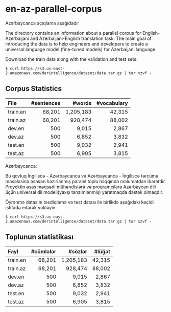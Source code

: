 # en-az-parallel-corpus

Azərbaycanca açıqlama aşağıdadır

The directory contains an information about a parallel corpus for English-Azerbaijani and Azerbaijani-English translation task. The main goal of introducing the data is to help engineers and developers to create a universal language model (fine-tuned models) for Azerbaijani language. 

Download the train data along with the validation and test sets:

```
$ curl https://s3.us-east-2.amazonaws.com/derintelligence/dataset/data.tar.gz | tar xzvf -
```

Corpus Statistics
-----------------

| File           | #sentences |  #words | #vocabulary |
|:---------------|-----------:|--------:|------------:|
| train.en       |     68,201 | 1,205,183 |       42,315 |
| train.az       |     68,201 | 928,474 |       88,002 |
| dev.en         |        500 |   9,015 |         2,867 |
| dev.az         |        500 |   6,852 |         3,832 |
| test.en        |        500 |   9,032 |         2,941 |
| test.az        |        500 |   6,905 |         3,815 |

Azərbaycanca:

Bu qovluq İngiliscə - Azərbaycanca və Azərbaycanca - İngiliscə tərcümə məsələsinə əsasən hazırlanmış paralel toplu haqqında məlumatdan ibarətdir. Proyektin əsas məqsədi mühəndislərə və proqramçılara Azərbaycan dili üçün universal dil modeli(yaxşı tənzimlənmiş) yaratmaqda dəstək olmaqdır.

Öyrənmə datasını təsdiqləmə və test datası ilə birlikdə aşağıdakı keçidi istifadə edərək yükləyin:

```
$ curl https://s3.us-east-2.amazonaws.com/derintelligence/dataset/data.tar.gz | tar xzvf -
```
Toplunun statistikası
-----------------

| Fayl           | #cümlələr |  #sözlər | #lüğət |
|:---------------|-----------:|--------:|------------:|
| train.en       |     68,201 | 1,205,183 |       42,315 |
| train.az       |     68,201 | 928,474 |       88,002 |
| dev.en         |        500 |   9,015 |         2,867 |
| dev.az         |        500 |   6,852 |         3,832 |
| test.en        |        500 |   9,032 |         2,941 |
| test.az        |        500 |   6,905 |         3,815 |

